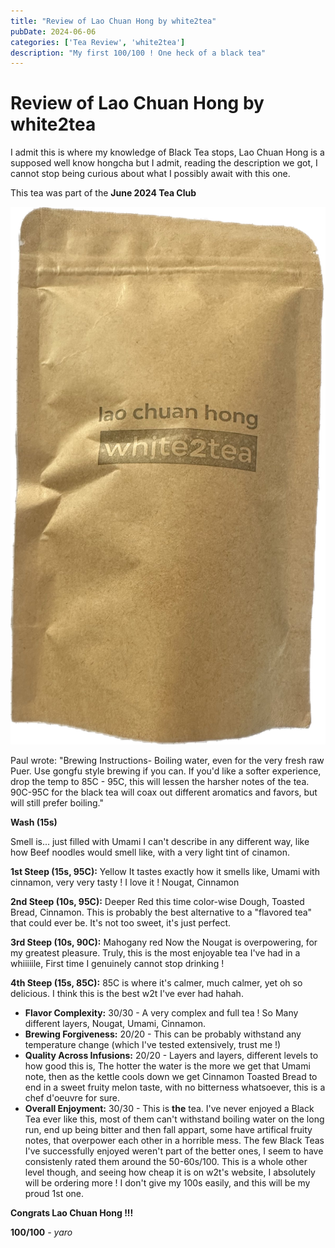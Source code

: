 ```yaml
---
title: "Review of Lao Chuan Hong by white2tea"
pubDate: 2024-06-06
categories: ['Tea Review', 'white2tea']
description: "My first 100/100 ! One heck of a black tea"
---
```


# Review of Lao Chuan Hong by white2tea

I admit this is where my knowledge of Black Tea stops, Lao Chuan Hong is a supposed well know hongcha but I admit, reading the description we got, I cannot stop being curious about what I possibly await with this one.

This tea was part of the **June 2024 Tea Club**

![](image-28.png)

Paul wrote:
"Brewing Instructions- Boiling water, even for the very fresh raw Puer. Use gongfu style brewing if you can. If you'd like a softer experience, drop the temp to 85C - 95C, this will lessen the harsher notes of the tea. 90C-95C for the black tea will coax out different aromatics and favors, but will still prefer boiling."

**Wash (15s)**

Smell is... just filled with Umami I can't describe in any different way, like how Beef noodles would smell like, with a very light tint of cinamon.

**1st Steep (15s, 95C):**
Yellow
It tastes exactly how it smells like, Umami with cinnamon, very very tasty ! I love it !
Nougat, Cinnamon

**2nd Steep (10s, 95C):**
Deeper Red this time color-wise
Dough, Toasted Bread, Cinnamon.
This is probably the best alternative to a "flavored tea" that could ever be.
It's not too sweet, it's just perfect.

**3rd Steep (10s, 90C):**
Mahogany red
Now the Nougat is overpowering, for my greatest pleasure.
Truly, this is the most enjoyable tea I've had in a whiiiiile, First time I genuinely cannot stop drinking !

**4th Steep (15s, 85C):**
85C is where it's calmer, much calmer, yet oh so delicious.
I think this is the best w2t I've ever had hahah.

- **Flavor Complexity:** 30/30 - A very complex and full tea ! So Many different layers, Nougat, Umami, Cinnamon.
- **Brewing Forgiveness:** 20/20 - This can be probably withstand any temperature change (which I've tested extensively, trust me !)
- **Quality Across Infusions:** 20/20 -  Layers and layers,  different levels to how good this is, The hotter the water is the more we get that Umami note, then as the kettle cools down we get Cinnamon Toasted Bread to end in a sweet fruity melon taste, with no bitterness whatsoever, this is a chef d'oeuvre for sure.
- **Overall Enjoyment:** 30/30 - This is **the** tea. I've never enjoyed a Black Tea ever like this, most of them can't withstand boiling water on the long run, end up being bitter and then fall appart, some have artifical fruity notes, that overpower each other in a horrible mess. The few Black Teas I've successfully enjoyed weren't part of the better ones, I seem to have consistenly rated them around the 50-60s/100. This is a whole other level though, and seeing how cheap it is on w2t's website, I absolutely will be ordering more ! I don't give my 100s easily, and this will be my proud 1st one.

**Congrats Lao Chuan Hong !!!**

**100/100**
*- yaro*


